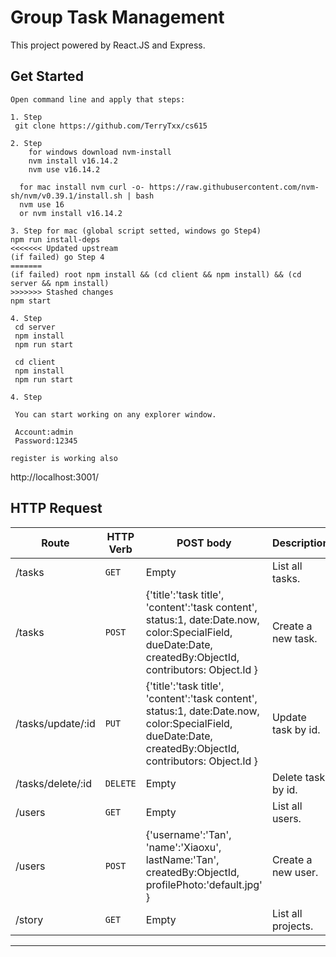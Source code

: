 # Group Task Management

This project powered by React.JS and Express.

Get Started
-----------

```
Open command line and apply that steps:

1. Step
 git clone https://github.com/TerryTxx/cs615
 
2. Step
    for windows download nvm-install
    nvm install v16.14.2
    nvm use v16.14.2
    
  for mac install nvm curl -o- https://raw.githubusercontent.com/nvm-sh/nvm/v0.39.1/install.sh | bash
  nvm use 16
  or nvm install v16.14.2

3. Step for mac (global script setted, windows go Step4)
npm run install-deps
<<<<<<< Updated upstream
(if failed) go Step 4
=======
(if failed) root npm install && (cd client && npm install) && (cd server && npm install)
>>>>>>> Stashed changes
npm start

4. Step
 cd server
 npm install
 npm run start
 
 cd client
 npm install
 npm run start
 
4. Step

 You can start working on any explorer window.
 
 Account:admin
 Password:12345
 
register is working also
```
http://localhost:3001/

HTTP Request
-----------

| Route | HTTP Verb	 | POST body	                                                                                                                                                | Description	 |
| --- | --- |-----------------------------------------------------------------------------------------------------------------------------------------------------------| --- |
| /tasks | `GET` | Empty                                                                                                                                                     | List all tasks. |
| /tasks | `POST` | {'title':'task title', 'content':'task content', status:1, date:Date.now, color:SpecialField, dueDate:Date, createdBy:ObjectId, contributors: Object.Id } | Create a new task. |
| /tasks/update/:id | `PUT` | {'title':'task title', 'content':'task content', status:1, date:Date.now, color:SpecialField, dueDate:Date, createdBy:ObjectId, contributors: Object.Id } | Update task by id. |
| /tasks/delete/:id | `DELETE` | Empty                                                                                                                                                     | Delete task by id. |
| /users | `GET` | Empty                                                                                                                                                     | List all users. |
| /users | `POST` | {'username':'Tan', 'name':'Xiaoxu', lastName:'Tan', createdBy:ObjectId, profilePhoto:'default.jpg' }                                                      | Create a new user. |
| /story | `GET` | Empty                                                                                                                                                     | List all projects. |

------------

